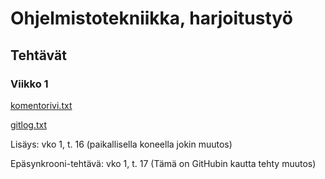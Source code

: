 # Ohjelmistotekniikka, harjoitustyö

## Tehtävät

### Viikko 1

[komentorivi.txt](https://github.com/KatjaKvintus/ot-harjoitustyo/blob/master/laskarit/viikko1/komentorivi.txt)

[gitlog.txt](https://github.com/KatjaKvintus/ot-harjoitustyo/blob/master/laskarit/viikko1/gitlog.txt)

Lisäys: vko 1, t. 16 (paikallisella koneella jokin muutos)

Epäsynkrooni-tehtävä: vko 1, t. 17 (Tämä on GitHubin kautta tehty muutos)
